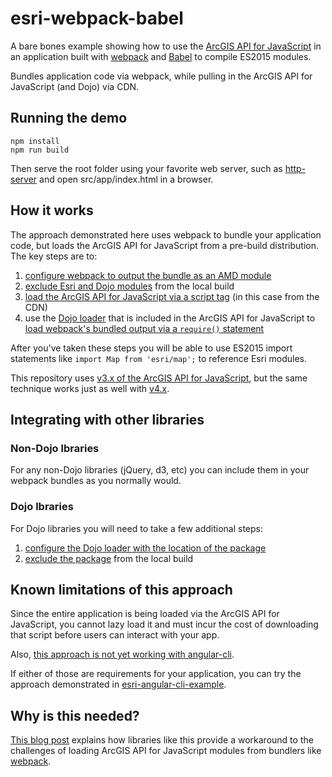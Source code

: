 # esri-webpack-babel

A bare bones example showing how to use the
[ArcGIS API for JavaScript](https://developers.arcgis.com/javascript/) in an application built with [webpack](https://webpack.github.io/) and  [Babel](https://babeljs.io/) to compile ES2015 modules.

Bundles application code via webpack, while pulling in the ArcGIS API for JavaScript (and Dojo) via CDN.

## Running the demo

```
npm install
npm run build
```

Then serve the root folder using your favorite web server, such as [http-server](https://www.npmjs.com/package/http-server) and open src/app/index.html in a browser.

## How it works

The approach demonstrated here uses webpack to bundle your application code, but loads the ArcGIS API for JavaScript from a pre-build distribution. The key steps are to:
 1. [configure webpack to output the bundle as an AMD module](webpack.config.js#L17)
 1. [exclude Esri and Dojo modules](webpack.config.js#L50-L53) from the local build
 1. [load the ArcGIS API for JavaScript via a script tag](src/app/index.html#L33) (in this case from the CDN)
 1. use the [Dojo loader](https://dojotoolkit.org/reference-guide/1.10/loader/) that is included in the ArcGIS API for JavaScript to [load webpack's bundled output via a `require()` statement](src/app/index.html#L39)

After you've taken these steps you will be able to use ES2015 import statements like `import Map from 'esri/map';` to reference Esri modules.

This repository uses [v3.x of the ArcGIS API for JavaScript](https://developers.arcgis.com/javascript/3/), but the same technique works just as well with [v4.x](https://developers.arcgis.com/javascript/latest/guide/discover/index.html).

## Integrating with other libraries

### Non-Dojo lbraries
For any non-Dojo libraries (jQuery, d3, etc) you can include them in your webpack bundles as you normally would.

### Dojo lbraries
For Dojo libraries you will need to take a few additional steps:
 1. [configure the Dojo loader with the location of the package](src/app/index.html#L20-L31)
 1. [exclude the package](webpack.config.js#L57) from the local build

## Known limitations of this approach
Since the entire application is being loaded via the ArcGIS API for JavaScript, you cannot lazy load it and must incur the cost of downloading that script before users can interact with your app.

Also, [this approach is not yet working with angular-cli](https://github.com/tomwayson/angular2-esri-example/issues/16).

If either of those are requirements for your application, you can try the approach demonstrated in [esri-angular-cli-example](https://github.com/tomwayson/esri-angular-cli-example).

## Why is this needed?
[This blog post](http://tomwayson.com/2016/11/27/using-the-arcgis-api-for-javascript-in-applications-built-with-webpack/) explains how libraries like this provide a workaround to the challenges of loading ArcGIS API for JavaScript modules from bundlers like [webpack](http://webpack.github.io/).

[Dojo loader]:https://dojotoolkit.org/reference-guide/1.10/loader/
